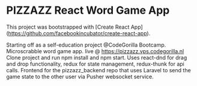 # PIZZAZZ React Word Game App

This project was bootstrapped with [Create React App] (https://github.com/facebookincubator/create-react-app).

Starting off as a self-education project @CodeGorilla Bootcamp.
Microscrabble word game app.
live @ https://pizzazz.vps.codegorilla.nl
Clone project and run npm install and npm start.
Uses react-dnd for drag and drop functionality, redux for state management,
redux-thunk for api calls.
Frontend for the pizzazz_backend repo that uses Laravel to send the game state to the other user via Pusher websocket service.
